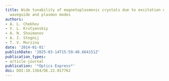 ```yaml
---
title: Wide tunability of magnetoplasmonic crystals due to excitation of multiple
  waveguide and plasmon modes
authors:
- A. L. Chekhov
- V. L. Krutyanskiy
- A. N. Shaimanov
- A. I. Stognij
- T. V. Murzina
date: '2014-01-01'
publishDate: '2025-03-14T15:59:48.664151Z'
publication_types:
- article-journal
publication: '*Optics Express*'
doi: DOI:10.1364/OE.22.017762
---
```

